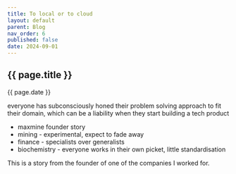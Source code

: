 ```yaml
---
title: To local or to cloud
layout: default
parent: Blog
nav_order: 6
published: false
date: 2024-09-01
---
```


<!-- Take home message: importance of tech culture + domain culture understanding each other -->

## {{ page.title }}

{{ page.date }}

everyone has subconsciously honed their problem solving approach to fit their domain, which can be a liability when they start building a tech product

- maxmine founder story
- mining - experimental, expect to fade away
- finance - specialists over generalists
- biochemistry - everyone works in their own picket, little standardisation

This is a story from the founder of one of the companies I worked for.
